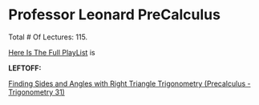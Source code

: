 # Professor Leonard PreCalculus

Total # Of Lectures: 115.

[Here Is The Full PlayList](https://www.youtube.com/playlist?list=PLDesaqWTN6ESsmwELdrzhcGiRhk5DjwLP)
is

**LEFTOFF:**

[Finding Sides and Angles with Right Triangle Trigonometry (Precalculus - Trigonometry 31)](https://www.youtube.com/watch?v=OHiZDKUwlQ4)
